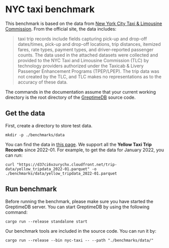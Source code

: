 # NYC taxi benchmark

This benchmark is based on the data from [New York City Taxi & Limousine Commission](https://www.nyc.gov/site/tlc/index.page). From the official site, the data includes:

> taxi trip records include fields capturing pick-up and drop-off dates/times, pick-up and drop-off locations, trip distances, itemized fares, rate types, payment types, and driver-reported passenger counts. The data used in the attached datasets were collected and provided to the NYC Taxi and Limousine Commission (TLC) by technology providers authorized under the Taxicab & Livery Passenger Enhancement Programs (TPEP/LPEP). The trip data was not created by the TLC, and TLC makes no representations as to the accuracy of these data.

The commands in the documentation assume that your current working directory is the root directory of the [GreptimeDB](https://github.com/GreptimeTeam/greptimedb) source code.

## Get the data

First, create a directory to store test data.
```shell
mkdir -p ./benchmarks/data
```

You can find the data in [this page](https://www.nyc.gov/site/tlc/about/tlc-trip-record-data.page). We support all the **Yellow Taxi Trip Records** since 2022-01. For example, to get the data for January 2022, you can run:

```shell
curl "https://d37ci6vzurychx.cloudfront.net/trip-data/yellow_tripdata_2022-01.parquet" -o ./benchmarks/data/yellow_tripdata_2022-01.parquet
```

## Run benchmark

Before running the benchmark, please make sure you have started the GreptimeDB server. You can start GreptimeDB by using the following command:

```shell
cargo run --release standalone start
```

Our benchmark tools are included in the source code. You can run it by:

```shell
cargo run --release --bin nyc-taxi -- --path "./benchmarks/data/"
```
